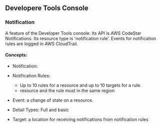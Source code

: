 ## Developere Tools Console

### Notification
A feature of the Developer Tools console. Its API is AWS CodeStar Notifications. Its resource type is 'notification rule'.
Events for notification rules are logged in AWS CloudTrail.

#### Concepts:
- Notification: 
- Notification Rules:
  - Up to 10 rules for a resource and up to 10 targets for a rule.
  - resource and the rule must in the same region

- Event: a change of state on a resource.

- Detail Types: Full and basic
- Target: a location for receiving notifications from notification rules